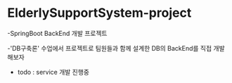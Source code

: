 # ElderlySupportSystem-project

-SpringBoot BackEnd 개발 프로젝트

-'DB구축론' 수업에서 프로젝트로 팀원들과 함께 설계한 DB의 BackEnd를 직접 개발해보자

- todo : service 개발 진행중
